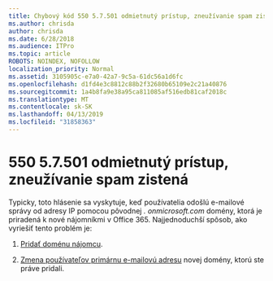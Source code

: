 ```yaml
---
title: Chybový kód 550 5.7.501 odmietnutý prístup, zneužívanie spam zistená
ms.author: chrisda
author: chrisda
ms.date: 6/28/2018
ms.audience: ITPro
ms.topic: article
ROBOTS: NOINDEX, NOFOLLOW
localization_priority: Normal
ms.assetid: 3105905c-e7a0-42a7-9c5a-61dc56a1d6fc
ms.openlocfilehash: d1fd4e3c8812c88b2f32680b65109e2c21a40876
ms.sourcegitcommit: 1a4b8fa9e38a95ca811085af516edb81caf2018c
ms.translationtype: MT
ms.contentlocale: sk-SK
ms.lasthandoff: 04/13/2019
ms.locfileid: "31858363"
---
```

# <a name="550-57501-access-denied-spam-abuse-detected"></a>550 5.7.501 odmietnutý prístup, zneužívanie spam zistená

Typicky, toto hlásenie sa vyskytuje, keď používatelia odošlú e-mailové správy od adresy IP pomocou pôvodnej *. onmicrosoft.com* domény, ktorá je priradená k nové nájomníkmi v Office 365. Najjednoduchší spôsob, ako vyriešiť tento problém je:

1. [Pridať doménu nájomcu](https://support.office.com/article/6383f56d-3d09-4dcb-9b41-b5f5a5efd611.aspx).

2. [Zmena používateľov primárnu e-mailovú adresu](https://support.office.com/article/fb5ac074-e203-4e1f-9843-b9d1a3e03297.aspx) novej domény, ktorú ste práve pridali.
